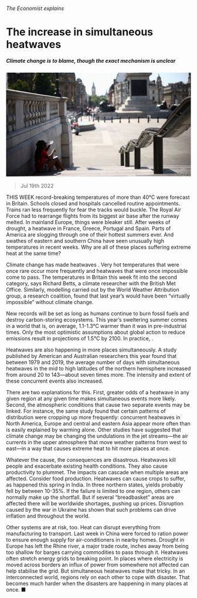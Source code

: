 ###### The Economist explains

# The increase in simultaneous heatwaves 

##### Climate change is to blame, though the exact mechanism is unclear 

![image](images/20220723_BLP504.jpg) 

> Jul 19th 2022 

THIS WEEK record-breaking temperatures of more than 40°C were forecast in Britain. Schools closed and hospitals cancelled routine appointments. Trains ran less frequently for fear the tracks would buckle. The Royal Air Force had to rearrange flights from its biggest air base after the runway melted. In mainland Europe, things were bleaker still. After weeks of drought, a heatwave  in France, Greece, Portugal and Spain. Parts of America are slogging through one of their hottest summers ever. And swathes of eastern and southern China have seen unusually high temperatures in recent weeks. Why are all of these places suffering extreme heat at the same time?

Climate change has made heatwaves . Very hot temperatures that were once rare occur more frequently and heatwaves that were once impossible come to pass. The temperatures in Britain this week fit into the second category, says Richard Betts, a climate researcher with the British Met Office. Similarly, modelling carried out by the World Weather Attribution group, a research coalition, found that last year’s  would have been “virtually impossible” without climate change.

New records will be set as long as humans continue to burn fossil fuels and destroy carbon-storing ecosystems. This year’s sweltering summer comes in a world that is, on average, 1.1-1.3°C warmer than it was in pre-industrial times. Only the most optimistic assumptions about global action to reduce emissions result in projections of 1.5°C by 2100. In practice, .

Heatwaves are also happening in more places simultaneously. A study published by American and Australian researchers this year found that between 1979 and 2019, the average number of days with simultaneous heatwaves in the mid to high latitudes of the northern hemisphere increased from around 20 to 143—about seven times more. The intensity and extent of these concurrent events also increased.

There are two explanations for this. First, greater odds of a heatwave in any given region at any given time makes simultaneous events more likely. Second, the atmospheric conditions that cause two separate events may be linked. For instance, the same study found that certain patterns of distribution were cropping up more frequently: concurrent heatwaves in North America, Europe and central and eastern Asia appear more often than is easily explained by warming alone. Other studies have suggested that climate change may be changing the undulations in the jet streams—the air currents in the upper atmosphere that move weather patterns from west to east—in a way that causes extreme heat to hit more places at once.


Whatever the cause, the consequences are disastrous. Heatwaves kill people and exacerbate existing health conditions. They also cause productivity to plummet. The impacts can cascade when multiple areas are affected. Consider food production. Heatwaves can cause crops to suffer, as happened this spring in India. In three northern states, yields probably fell by between 10-35%. If the failure is limited to one region, others can normally make up the shortfall. But if several “breadbasket” areas are affected there will be worldwide shortages, pushing up prices. Disruption caused by the war in Ukraine has shown that such problems can drive inflation and  throughout the world.

Other systems are at risk, too. Heat can disrupt everything from manufacturing to transport. Last week  in China were forced to ration power to ensure enough supply for air-conditioners in nearby homes. Drought in Europe has left the Rhine river, a major trade route, inches away from being too shallow for barges carrying commodities to pass through it. Heatwaves often stretch energy grids to breaking point. In places where electricity is moved across borders an influx of power from somewhere not affected can help stabilise the grid. But simultaneous heatwaves make that tricky. In an interconnected world, regions rely on each other to cope with disaster. That becomes much harder when the disasters are happening in many places at once. ■





